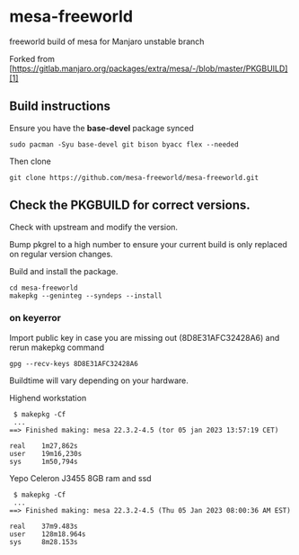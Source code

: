# mesa-freeworld
freeworld build of mesa for Manjaro unstable branch

Forked from [https://gitlab.manjaro.org/packages/extra/mesa/-/blob/master/PKGBUILD][1]

## Build instructions

Ensure you have the **base-devel** package synced

```
sudo pacman -Syu base-devel git bison byacc flex --needed
```

Then clone

```
git clone https://github.com/mesa-freeworld/mesa-freeworld.git
```

## Check the PKGBUILD for correct versions.

Check with upstream and modify the version.

Bump pkgrel to a high number to ensure your current build is only replaced on regular version changes.

Build and install the package.

```
cd mesa-freeworld
makepkg --geninteg --syndeps --install
```

### on keyerror 
Import public key in case you are missing out (8D8E31AFC32428A6) and rerun makepkg command
```
gpg --recv-keys 8D8E31AFC32428A6
```

Buildtime will vary depending on your hardware.

Highend workstation

```
 $ makepkg -Cf
 ...
==> Finished making: mesa 22.3.2-4.5 (tor 05 jan 2023 13:57:19 CET)

real    1m27,862s
user    19m16,230s
sys     1m50,794s

```

Yepo Celeron J3455 8GB ram and ssd

```
 $ makepkg -Cf
 ...
==> Finished making: mesa 22.3.2-4.5 (Thu 05 Jan 2023 08:00:36 AM EST)

real    37m9.483s
user    128m18.964s
sys     8m28.153s
```

[1]: https://gitlab.manjaro.org/packages/extra/mesa/-/blob/master/PKGBUILD

